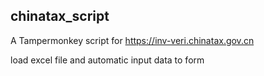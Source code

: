 ## chinatax_script

A Tampermonkey script for https://inv-veri.chinatax.gov.cn

load excel file and automatic input data to form 


